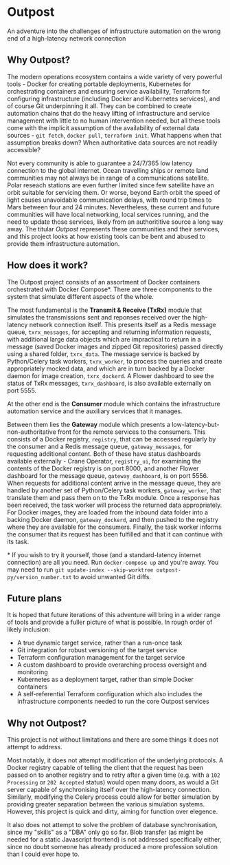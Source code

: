 # Outpost

An adventure into the challenges of infrastructure automation on the wrong end of a high-latency network connection


## Why Outpost?

The modern operations ecosystem contains a wide variety of very powerful tools -
Docker for creating portable deployments, Kubernetes for orchestrating containers and ensuring service availability, Terraform for configuring infrastructure (including Docker and Kubernetes services), and of course Git underpinning it all.
They can be combined to create automation chains that do the heavy lifting of infrastructure and service management with little to no human intervention needed, but all these tools come with the implicit assumption of the availability of external data sources - `git fetch`, `docker pull`, `terraform init`.
What happens when that assumption breaks down?
When authoritative data sources are not readily accessible?

Not every community is able to guarantee a 24/7/365 low latency connection to the global internet.
Ocean travelling ships or remote land communities may not always be in range of a communications satellite.
Polar reseach stations are even further limited since few satellite have an orbit suitable for servicing them.
Or worse, beyond Earth orbit the speed of light causes unavoidable communication delays, with round trip times to Mars between four and 24 minutes.
Nevertheless, these current and future communities will have local networking, local services running, and the need to update those services, likely from an authorititive source a long way away.
The titular _Outpost_ represents these communities and their services, and this project looks at how existing tools can be bent and abused to provide them infrastructure automation.


## How does it work?

The Outpost project consists of an assortment of Docker containers orchestrated with Docker Compose*.
There are three components to the system that simulate different aspects of the whole.

The most fundamental is the **Transmit & Receive (TxRx)** module that simulates the transmissions sent and reponses received over the high-latency network connection itself.
This presents itself as a Redis message queue, `txrx_messages`, for accepting and returning information requests, with additional large data objects which are impractical to return in a message (saved Docker images and zipped Git repositories) passed directly using a shared folder, `txrx_data`.
The message service is backed by Python/Celery task workers, `txrx_worker`, to process the queries and create appropriately mocked data, and which are in turn backed by a Docker daemon for image creation, `txrx_dockerd`.
A Flower dashboard to see the status of TxRx messages, `txrx_dashboard`, is also available externally on port 5555.

At the other end is the **Consumer** module which contains the infrastructure automation service and the auxiliary services that it manages.

Between them lies the **Gateway** module which presents a low-latency-but-non-authoritative front for the remote services to the consumers.
This consists of a Docker registry, `registry`, that can be accessed regularly by the consumer and a Redis message queue, `gateway_messages`, for requesting additional content.
Both of these have status dashboards available externally - Crane Operator, `registry_ui`, for examining the contents of the Docker registry is on port 8000, and another Flower dashboard for the message queue, `gateway_dashboard`, is on port 5556.
When requests for additional content arrive in the message queue, they are handled by another set of Python/Celery task workers, `gateway_worker`, that translate them and pass them on to the TxRx module.
Once a response has been received, the task worker will process the returned data appropriately.
For Docker images, they are loaded from the inbound data folder into a backing Docker daemon, `gateway_dockerd`, and then pushed to the registry where they are available for the consumers.
Finally, the task worker informs the consumer that its request has been fulfilled and that it can continue with its task.

\* If you wish to try it yourself, those (and a standard-latency internet connection) are all you need. Run `docker-compose up` and you're away.
You may need to run `git update-index --skip-worktree outpost-py/version_number.txt` to avoid unwanted Git diffs.


## Future plans

It is hoped that future iterations of this adventure will bring in a wider range of tools and provide a fuller picture of what is possible.
In rough order of likely inclusion:
* A true dynamic target service, rather than a run-once task
* Git integration for robust versioning of the target service
* Terraform configuration management for the target service
* A custom dashboard to provide overarching process oversight and monitoring
* Kubernetes as a deployment target, rather than simple Docker containers
* A self-referential Terraform configuration which also includes the infrastructure components needed to run the core Outpost services


## Why not Outpost?

This project is not without limitations and there are some things it does not attempt to address.

Most notably, it does not attempt modification of the underlying protocols.
A Docker registry capable of telling the client that the request has been passed on to another registry and to retry after a given time (e.g. with a `102 Processing` or `202 Accepted` status) would open many doors, as would a Git server capable of synchronising itself over the high-latency connection.
Similarly, modifying the Celery process could allow for better simulation by providing greater separation between the various simulation systems.
However, this project is quick and dirty, aiming for function over elegence.

It also does not attempt to solve the problem of database synchronisation, since my "skills" as a "DBA" only go so far.
Blob transfer (as might be needed for a static Javascript frontend) is not addressed specifically either, since no doubt someone has already produced a more profession solution than I could ever hope to.

